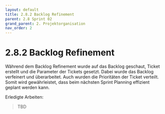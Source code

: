 ```yaml
---
layout: default
title: 2.8.2 Backlog Refinement
parent: 2.8 Sprint 02
grand_parent: 2. Projektorganisation
nav_order: 2
---
```


# 2.8.2 Backlog Refinement

Während dem Backlog Refinement wurde auf das Backlog geschaut, Ticket erstellt und die Parameter der Tickets gesetzt. Dabei wurde das Backlog verfeinert und überarbeitet. Auch wurden die Prioritäten der Ticket verteilt. Somit wird gewährleistet, dass beim nächsten Sprint Planning effizient geplant werden kann.

Erledigte Arbeiten:

> TBD